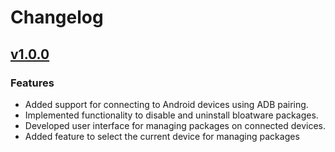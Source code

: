 # Changelog

## [v1.0.0](2024-08-31)
### Features

- Added support for connecting to Android devices using ADB pairing.
- Implemented functionality to disable and uninstall bloatware packages.
- Developed user interface for managing packages on connected devices.
- Added feature to select the current device for managing packages
